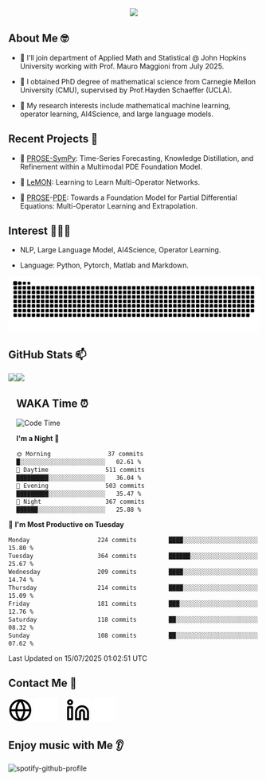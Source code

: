 

<div align="center">
<!--   <h3>Hi there 👋, I'm Jingmin Sun (孙婧旻)</h3> -->
  <img src="https://readme-typing-svg.demolab.com?font=Inconsolata&weight=500&size=50&pause=1000&color=787062&center=true&vCenter=true&repeat=true&random=false&width=1300&height=140&lines=%E2%9C%A9+Hi+there%21+I'm+Jingmin+Sun+%E2%9C%A9;%E5%A4%A7%E5%AE%B6%F0%9F%90%92%E5%91%80+%E8%BF%99%E9%87%8C%E6%98%AF%E5%B0%8F%E5%AD%99%F0%9F%8C%83" />

</div>

## About Me 🤓 
- 👀 I'll join department of Applied Math and Statistical @ John Hopkins University working with Prof. Mauro Maggioni from July 2025.

- 🌱 I obtained PhD degree of mathematical science from Carnegie Mellon University (CMU), supervised by Prof.Hayden Schaeffer (UCLA).

- 💬 My research interests include mathematical machine learning, operator learning, AI4Science, and large language models.

## Recent Projects 📒
- 🔭 <a href="https://github.com/JingminSun/prose_v1" target="_blank">PROSE-SymPy</a>: Time-Series Forecasting, Knowledge Distillation, and Refinement within a Multimodal PDE Foundation Model.

- 🔭 <a href="https://github.com/JingminSun/LeMON_PROSE" target="_blank"> LeMON</a>:  Learning to Learn Multi-Operator Networks.

- 🔭 <a href="https://github.com/JingminSun/prose" target="_blank">PROSE</a>-<a href="https://github.com/JingminSun/prose_v1" target="_blank">PDE</a>: Towards a Foundation Model for Partial Differential Equations: Multi-Operator Learning and Extrapolation.
  
## Interest 👨🏽‍💻
- NLP, Large Language Model, AI4Science, Operator Learning.

- Language: Python, Pytorch, Matlab and Markdown.
<picture>
  <source media="(prefers-color-scheme: dark)" srcset="https://raw.githubusercontent.com/JingminSun/JingminSun/output/github-contribution-grid-snake-dark.svg">
  <source media="(prefers-color-scheme: light)" srcset="https://raw.githubusercontent.com/JingminSun/JingminSun/output/github-contribution-grid-snake.svg">
  <img alt="github contribution grid snake animation" src="https://raw.githubusercontent.com/JingminSun/JingminSun/output/github-contribution-grid-snake.svg">
</picture>

## GitHub Stats 📫

<div>
  <img height="170" align="left" src="https://github-readme-stats-three-nu-80.vercel.app/api?username=JingminSun&show_icons=true&theme=transparent&count_private=true&rank_icon=github&include_all_commits=true" />
  <img height="170" src="https://github-readme-stats-three-nu-80.vercel.app/api/top-langs/?username=JingminSun&hide_langs_below=1&theme=transparent&line_height=27&layout=compact&count_private=true" />
</div>

## WAKA Time ⏰

<!--START_SECTION:waka-->
![Code Time](http://img.shields.io/badge/Code%20Time-57%20hrs-blue)

**I'm a Night 🦉** 

```text
🌞 Morning                37 commits          █░░░░░░░░░░░░░░░░░░░░░░░░   02.61 % 
🌆 Daytime                511 commits         █████████░░░░░░░░░░░░░░░░   36.04 % 
🌃 Evening                503 commits         █████████░░░░░░░░░░░░░░░░   35.47 % 
🌙 Night                  367 commits         ██████░░░░░░░░░░░░░░░░░░░   25.88 % 
```
📅 **I'm Most Productive on Tuesday** 

```text
Monday                   224 commits         ████░░░░░░░░░░░░░░░░░░░░░   15.80 % 
Tuesday                  364 commits         ██████░░░░░░░░░░░░░░░░░░░   25.67 % 
Wednesday                209 commits         ████░░░░░░░░░░░░░░░░░░░░░   14.74 % 
Thursday                 214 commits         ████░░░░░░░░░░░░░░░░░░░░░   15.09 % 
Friday                   181 commits         ███░░░░░░░░░░░░░░░░░░░░░░   12.76 % 
Saturday                 118 commits         ██░░░░░░░░░░░░░░░░░░░░░░░   08.32 % 
Sunday                   108 commits         ██░░░░░░░░░░░░░░░░░░░░░░░   07.62 % 
```



 Last Updated on 15/07/2025 01:02:51 UTC
<!--END_SECTION:waka-->


## Contact Me 👯

[![website](./img/globe-light.svg)](https://jingminsun.github.io#gh-light-mode-only)
[![website](./img/globe-dark.svg)](https://jingminsun.github.io#gh-dark-mode-only)
&nbsp;&nbsp;
[![website](./img/linkedin-light.svg)](https://linkedin.com/in/jingmin-sun-529ab816b/#gh-light-mode-only)
[![website](./img/linkedin-dark.svg)](https://linkedin.com/in/jingmin-sun-529ab816b#gh-dark-mode-only)

## Enjoy music with Me 👂
![spotify-github-profile](https://spotify-github-profile.kittinanx.com/api/view?uid=316omdldpvpn3opl3jut4pxkmize&cover_image=false&theme=default&show_offline=false&background_color=121212&interchange=false)

